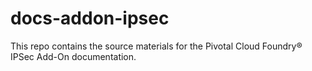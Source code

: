 # docs-addon-ipsec

This repo contains the source materials for the Pivotal Cloud Foundry® IPSec Add-On documentation.
